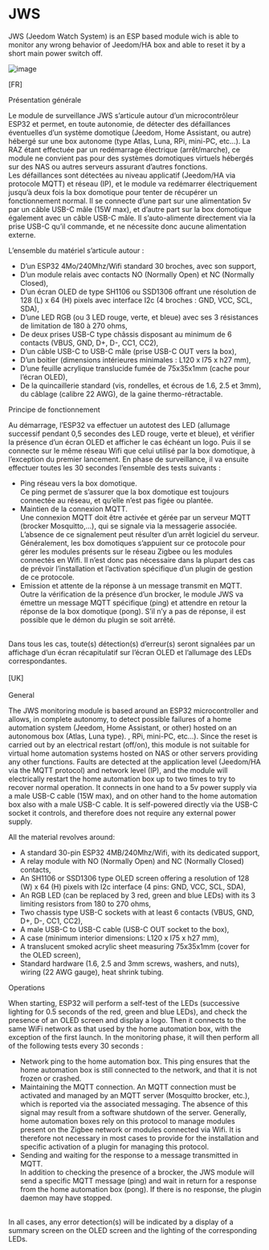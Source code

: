 # JWS
JWS (Jeedom Watch System) is an ESP based module wich is able to monitor any wrong behavior of Jeedom/HA box and able to reset it by a short main power switch off. 

![image](https://github.com/user-attachments/assets/9ce92a17-9502-4d74-9f6a-3c34c440ea9e)

[FR]


Présentation générale <br/>

Le module de surveillance JWS s’articule autour d’un microcontrôleur ESP32 et permet, en toute autonomie, de détecter des défaillances éventuelles d’un système domotique (Jeedom, Home Assistant, ou autre) hébergé sur une box autonome (type Atlas, Luna, RPi, mini-PC, etc…). 
La RAZ étant effectuée par un redémarrage électrique (arrêt/marche), ce module ne convient pas pour des systèmes domotiques virtuels hébergés sur des NAS ou autres serveurs assurant d’autres fonctions.  
Les défaillances sont détectées au niveau applicatif (Jeedom/HA via protocole MQTT) et réseau (IP), et le module va redémarrer électriquement jusqu’à deux fois la box domotique pour tenter de récupérer un fonctionnement normal.
Il se connecte d’une part sur une alimentation 5v par un câble USB-C mâle (15W max), et d’autre part sur la box domotique également avec un câble USB-C mâle. Il s’auto-alimente directement via la prise USB-C qu’il commande, et ne nécessite donc aucune alimentation externe.  

L’ensemble du matériel s’articule autour :
-	D’un ESP32 4Mo/240Mhz/Wifi standard 30 broches, avec son support, 
-	D’un module relais avec contacts NO (Normally Open) et NC (Normally Closed), 
-	D’un écran OLED de type SH1106 ou SSD1306 offrant une résolution de 128 (L) x 64 (H) pixels avec interface I2c (4 broches : GND, VCC, SCL, SDA), 
-	D’une LED RGB (ou 3 LED rouge, verte, et bleue) avec ses 3 résistances de limitation de 180 à 270 ohms,
-	De deux prises USB-C type châssis disposant au minimum de 6 contacts (VBUS, GND, D+, D-, CC1, CC2),
-	D’un câble USB-C to USB-C mâle (prise USB-C OUT vers la box),
-	D’un boitier (dimensions intérieures minimales : L120 x l75 x h27 mm),
-	D’une feuille acrylique translucide fumée de 75x35x1mm (cache pour l’écran OLED),
-	De la quincaillerie standard (vis, rondelles, et écrous de 1.6, 2.5 et 3mm), du câblage (calibre 22 AWG), de la gaine thermo-rétractable.

Principe de fonctionnement<br/>

Au démarrage, l’ESP32 va effectuer un autotest des LED (allumage successif pendant 0,5 secondes des LED rouge, verte et bleue), et vérifier la présence d’un écran OLED et afficher le cas échéant un logo. 
Puis il se connecte sur le même réseau Wifi que celui utilisé par la box domotique, à l’exception du premier lancement. 
En phase de surveillance, il va ensuite effectuer toutes les 30 secondes l’ensemble des tests suivants :  
-	Ping réseau vers la box domotique.<br> 
Ce ping permet de s’assurer que la box domotique est toujours connectée au réseau, et qu’elle n’est pas figée ou plantée.  
-	Maintien de la connexion MQTT.<br>
Une connexion MQTT doit être activée et gérée par un serveur MQTT (brocker Mosquitto,…), qui se signale via la messagerie associée. L’absence de ce signalement peut résulter d’un arrêt logiciel du serveur. Généralement, les box domotiques s’appuient sur ce protocole pour gérer les modules présents sur le réseau Zigbee ou les modules connectés en Wifi. Il n’est donc pas nécessaire dans la plupart des cas de prévoir l’installation et l’activation spécifique d’un plugin de gestion de ce protocole.   
-	Emission et attente de la réponse à un message transmit en MQTT.<br>
Outre la vérification de la présence d’un brocker, le module JWS va émettre un message MQTT spécifique (ping) et attendre en retour la réponse de la box domotique (pong). S’il n’y a pas de réponse, il est possible que le démon du plugin se soit arrêté.
<br>
Dans tous les cas, toute(s) détection(s) d’erreur(s) seront signalées par un affichage d’un écran récapitulatif sur l’écran OLED et l’allumage des LEDs correspondantes.
<br/><br/>
[UK]
<br/>
<br/>
General<br/>

The JWS monitoring module is based around an ESP32 microcontroller and allows, in complete autonomy, to detect possible failures of a home automation system (Jeedom, Home Assistant, or other) hosted on an autonomous box (Atlas, Luna type). , RPi, mini-PC, etc…). 
Since the reset is carried out by an electrical restart (off/on), this module is not suitable for virtual home automation systems hosted on NAS or other servers providing any other functions.
Faults are detected at the application level (Jeedom/HA via the MQTT protocol) and network level (IP), and the module will electrically restart the home automation box up to two times to try to recover normal operation. 
It connects in one hand to a 5v power supply via a male USB-C cable (15W max), and on other hand to the home automation box also with a male USB-C cable. It is self-powered directly via the USB-C socket it controls, and therefore does not require any external power supply.

All the material revolves around:
- A standard 30-pin ESP32 4MB/240Mhz/Wifi, with its dedicated support, 
- A relay module with NO (Normally Open) and NC (Normally Closed) contacts, 
- An SH1106 or SSD1306 type OLED screen offering a resolution of 128 (W) x 64 (H) pixels with I2c interface (4 pins: GND, VCC, SCL, SDA), 
- An RGB LED (can be replaced by 3 red, green and blue LEDs) with its 3 limiting resistors from 180 to 270 ohms,
- Two chassis type USB-C sockets with at least 6 contacts (VBUS, GND, D+, D-, CC1, CC2),
- A male USB-C to USB-C cable (USB-C OUT socket to the box),
- A case (minimum interior dimensions: L120 x l75 x h27 mm),
- A translucent smoked acrylic sheet measuring 75x35x1mm (cover for the OLED screen),
- Standard hardware (1.6, 2.5 and 3mm screws, washers, and nuts), wiring (22 AWG gauge), heat shrink tubing.

Operations <br>

When starting, ESP32 will perform a self-test of the LEDs (successive lighting for 0.5 seconds of the red, green and blue LEDs), and check the presence of an OLED screen and display a logo. 
Then it connects to the same WiFi network as that used by the home automation box, with the exception of the first launch. 
In the monitoring phase, it will then perform all of the following tests every 30 seconds :  
- Network ping to the home automation box. 
This ping ensures that the home automation box is still connected to the network, and that it is not frozen or crashed.  
- Maintaining the MQTT connection.
An MQTT connection must be activated and managed by an MQTT server (Mosquitto brocker, etc.), which is reported via the associated messaging. The absence of this signal may result from a software shutdown of the server. Generally, home automation boxes rely on this protocol to manage modules present on the Zigbee network or modules connected via Wifi. It is therefore not necessary in most cases to provide for the installation and specific activation of a plugin for managing this protocol.
- Sending and waiting for the response to a message transmitted in MQTT.<br>
In addition to checking the presence of a brocker, the JWS module will send a specific MQTT message (ping) and wait in return for a response from the home automation box (pong). If there is no response, the plugin daemon may have stopped.
<br>
In all cases, any error detection(s) will be indicated by a display of a summary screen on the OLED screen and the lighting of the corresponding LEDs.



